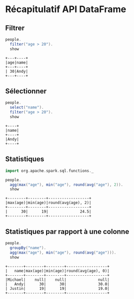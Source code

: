 # Récapitulatif API DataFrame

## Filtrer

```scala
people.
  filter("age > 20").
  show
```

```
+---+----+
|age|name|
+---+----+
| 30|Andy|
+---+----+
```

## Sélectionner

```scala
people.
  select("name").
  filter("age > 20").
  show
```

```
+----+
|name|
+----+
|Andy|
+----+
```

## Statistiques

```scala
import org.apache.spark.sql.functions._

people.
  agg(max("age"), min("age"), round(avg("age"), 2)).
  show
```

```
+--------+--------+------------------+
|max(age)|min(age)|round(avg(age), 2)|
+--------+--------+------------------+
|      30|      19|              24.5|
+--------+--------+------------------+
```

## Statistiques par rapport à une colonne

```scala
people.
  groupBy("name").
  agg(max("age"), min("age"), round(avg("age"))).
  show
```

```
+-------+--------+--------+------------------+
|   name|max(age)|min(age)|round(avg(age), 0)|
+-------+--------+--------+------------------+
|Michael|    null|    null|              null|
|   Andy|      30|      30|              30.0|
| Justin|      19|      19|              19.0|
+-------+--------+--------+------------------+
```
